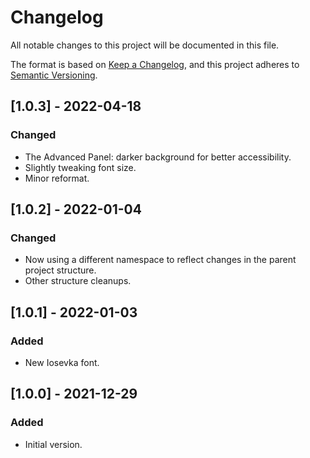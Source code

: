 # Changelog
All notable changes to this project will be documented in this file.

The format is based on [Keep a Changelog](https://keepachangelog.com/en/1.0.0/),
and this project adheres to [Semantic Versioning](https://semver.org/spec/v2.0.0.html).

## [1.0.3] - 2022-04-18
### Changed
- The Advanced Panel: darker background for better accessibility.
- Slightly tweaking font size.
- Minor reformat.

## [1.0.2] - 2022-01-04
### Changed
- Now using a different namespace to reflect changes in the parent project structure.
- Other structure cleanups.

## [1.0.1] - 2022-01-03
### Added
- New Iosevka font.

## [1.0.0] - 2021-12-29
### Added
- Initial version.
